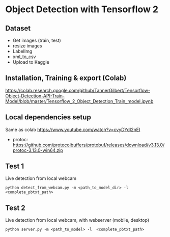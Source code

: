 # Object Detection with Tensorflow 2

## Dataset
- Get images (train, test)
- resize images
- LabelImg
- xml_to_csv
- Upload to Kaggle
	
## Installation, Training & export (Colab)
https://colab.research.google.com/github/TannerGilbert/Tensorflow-Object-Detection-API-Train-Model/blob/master/Tensorflow_2_Object_Detection_Train_model.ipynb

## Local dependencies setup

Same as colab
https://www.youtube.com/watch?v=cvyDYdI2nEI

- protoc: https://github.com/protocolbuffers/protobuf/releases/download/v3.13.0/protoc-3.13.0-win64.zip

## Test 1

Live detection from local webcam

`python detect_from_webcam.py -m <path_to_model_dir> -l  <complete_pbtxt_path>`

## Test 2
Live detection from local webcam, with webserver (mobile, desktop)

`python server.py -m <path_to_model> -l  <complete_pbtxt_path>`
